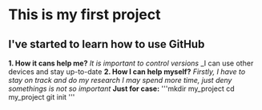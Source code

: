 # This is my first project

## I've started to learn how to use GitHub

**1. How it cans help me?**
	_It is important to control versions_
	_I can use other devices and stay up-to-date
**2. How I can help myself?**
	_Firstly, I have to stay on track and do my research_
	_I may spend more time, just deny somethings is not so important_
**Just for case:**
'''mkdir my_project
cd my_project
git init
'''